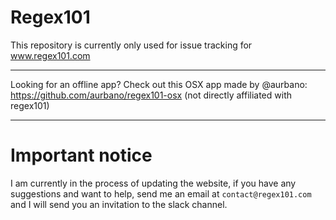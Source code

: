 Regex101
========

This repository is currently only used for issue tracking for www.regex101.com


------
Looking for an offline app? Check out this OSX app made by @aurbano: https://github.com/aurbano/regex101-osx (not directly affiliated with regex101)


------
Important notice
=======
I am currently in the process of updating the website, if you have any suggestions and want to help, send me an email at `contact@regex101.com` and I will send you an invitation to the slack channel.
